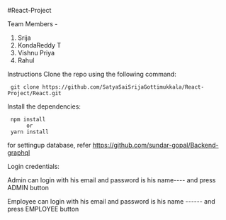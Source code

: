 #React-Project 


Team Members - 
1. Srija
2. KondaReddy T
3. Vishnu Priya
4. Rahul

Instructions
Clone the repo using the following command:


     git clone https://github.com/SatyaSaiSrijaGottimukkala/React-Project/React.git


Install the dependencies:


     npm install
          or
     yarn install




for settingup database, refer https://github.com/sundar-gopal/Backend-graphql 

Login credentials:

Admin can login with his email and password is his name---- and press ADMIN button

Employee can login with his email and password is his name ------ and press EMPLOYEE button
